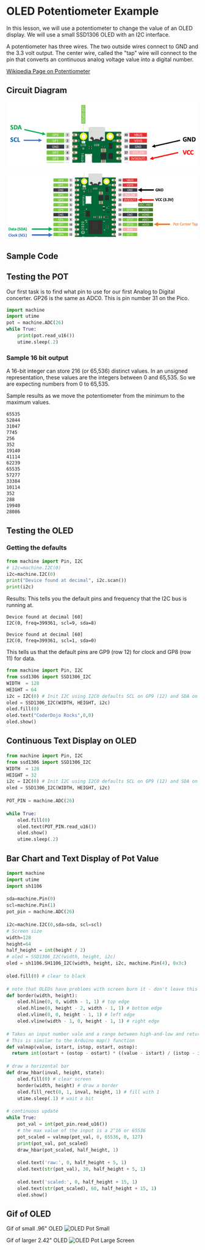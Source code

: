 # OLED Potentiometer Example

In this lesson, we will use a potentiometer to change the value of an OLED display.  We will use a small SSD1306 OLED with an I2C interface.

A potentiometer has three wires.  The two outside wires connect to GND and the 3.3 volt output.  The center wire, called the "tap" wire will connect to the pin that converts an continuous analog voltage value into a digital number.

[Wikipedia Page on Potentiometer](https://en.wikipedia.org/wiki/Potentiometer)

## Circuit Diagram

![](../../img/oled-i2c-clock-data.png)

![](../../img/oled-pot-lab-pins.png)
## Sample Code

## Testing the POT

Our first task is to find what pin to use for our first Analog to Digital concerter. GP26 is the same as ADC0.  This is pin number 31 on the Pico.

```py
import machine
import utime
pot = machine.ADC(26)
while True:
    print(pot.read_u16())
    utime.sleep(.2)
```
### Sample 16 bit output
A 16-bit integer can store 216 (or 65,536) distinct values. In an unsigned representation, these values are the integers between 0 and 65,535.  So we are expecting numbers from 0 to 65,535.

Sample results as we move the potentiometer from the minimum to the maximum values.
```data
65535
52844
31047
7745
256
352
19140
41114
62239
65535
57277
33384
10114
352
288
19940
28086
```

## Testing the OLED

### Getting the defaults

```py
from machine import Pin, I2C
# i2c=machine.I2C(0)
i2c=machine.I2C(0)
print("Device found at decimal", i2c.scan())
print(i2c)
```

Results:
This tells you the default pins and frequency that the I2C bus is running at.

```data
Device found at decimal [60]
I2C(0, freq=399361, scl=9, sda=8)
```

```data
Device found at decimal [60]
I2C(0, freq=399361, scl=1, sda=0)
```

This tells us that the default pins are GP9 (row 12) for clock and GP8 (row 11) for data.

```py
from machine import Pin, I2C
from ssd1306 import SSD1306_I2C
WIDTH  = 128
HEIGHT = 64
i2c = I2C(0) # Init I2C using I2C0 defaults SCL on GP9 (12) and SDA on GP8 (11) 
oled = SSD1306_I2C(WIDTH, HEIGHT, i2c)
oled.fill(0)
oled.text("CoderDojo Rocks",0,0)
oled.show()
```

## Continuous Text Display on OLED

```py
from machine import Pin, I2C
from ssd1306 import SSD1306_I2C
WIDTH  = 128
HEIGHT = 32
i2c = I2C(0) # Init I2C using I2C0 defaults SCL on GP9 (12) and SDA on GP8 (11) 
oled = SSD1306_I2C(WIDTH, HEIGHT, i2c)

POT_PIN = machine.ADC(26)
 
while True:
    oled.fill(0)
    oled.text(POT_PIN.read_u16())
    oled.show()
    utime.sleep(.2)
```

## Bar Chart and Text Display of Pot Value

```py
import machine
import utime
import sh1106

sda=machine.Pin(0)
scl=machine.Pin(1)
pot_pin = machine.ADC(26)

i2c=machine.I2C(0,sda=sda, scl=scl)
# Screen size
width=128
height=64
half_height = int(height / 2)
# oled = SSD1306_I2C(width, height, i2c)
oled = sh1106.SH1106_I2C(width, height, i2c, machine.Pin(4), 0x3c)

oled.fill(0) # clear to black

# note that OLEDs have problems with screen burn it - don't leave this on too long!
def border(width, height):
    oled.hline(0, 0, width - 1, 1) # top edge
    oled.hline(0, height - 2, width - 1, 1) # bottom edge
    oled.vline(0, 0, height - 1, 1) # left edge
    oled.vline(width - 1, 0, height - 1, 1) # right edge

# Takes an input number vale and a range between high-and-low and returns it scaled to the new range
# This is similar to the Arduino map() function
def valmap(value, istart, istop, ostart, ostop):
  return int(ostart + (ostop - ostart) * ((value - istart) / (istop - istart)))

# draw a horizontal bar
def draw_hbar(inval, height, state):
    oled.fill(0) # clear screen
    border(width, height) # draw a border
    oled.fill_rect(0, 1, inval, height, 1) # fill with 1
    utime.sleep(.1) # wait a bit
    
# continuous update
while True:
    pot_val = int(pot_pin.read_u16())
    # the max value of the input is a 2^16 or 65536
    pot_scaled = valmap(pot_val, 0, 65536, 0, 127)
    print(pot_val, pot_scaled)
    draw_hbar(pot_scaled, half_height, 1)
    
    oled.text('raw:', 0, half_height + 5, 1)
    oled.text(str(pot_val), 30, half_height + 5, 1)
    
    oled.text('scaled:', 0, half_height + 15, 1)
    oled.text(str(pot_scaled), 60, half_height + 15, 1)
    oled.show()  
```
## Gif of OLED

Gif of small .96" OLED
![OLED Pot Small](../../img/pot-oled.gif)

Gif of larger 2.42" OLED
![OLED Pot Large Screen](../../img/oled-pot-i2c-large.gif)